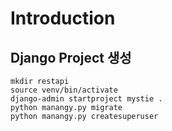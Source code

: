 # Introduction

## Django Project 생성

```commandlined
mkdir restapi
source venv/bin/activate
django-admin startproject mystie .
python manangy.py migrate
python manangy.py createsuperuser
```